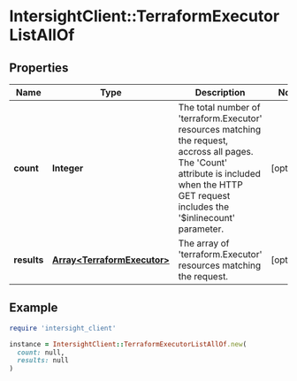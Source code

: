 # IntersightClient::TerraformExecutorListAllOf

## Properties

| Name | Type | Description | Notes |
| ---- | ---- | ----------- | ----- |
| **count** | **Integer** | The total number of &#39;terraform.Executor&#39; resources matching the request, accross all pages. The &#39;Count&#39; attribute is included when the HTTP GET request includes the &#39;$inlinecount&#39; parameter. | [optional] |
| **results** | [**Array&lt;TerraformExecutor&gt;**](TerraformExecutor.md) | The array of &#39;terraform.Executor&#39; resources matching the request. | [optional] |

## Example

```ruby
require 'intersight_client'

instance = IntersightClient::TerraformExecutorListAllOf.new(
  count: null,
  results: null
)
```


